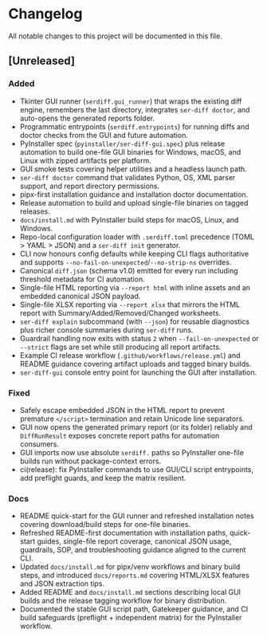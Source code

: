 # Changelog

All notable changes to this project will be documented in this file.

## [Unreleased]

### Added
- Tkinter GUI runner (`serdiff.gui_runner`) that wraps the existing diff engine, remembers the last directory, integrates `ser-diff doctor`, and auto-opens the generated reports folder.
- Programmatic entrypoints (`serdiff.entrypoints`) for running diffs and doctor checks from the GUI and future automation.
- PyInstaller spec (`pyinstaller/ser-diff-gui.spec`) plus release automation to build one-file GUI binaries for Windows, macOS, and Linux with zipped artifacts per platform.
- GUI smoke tests covering helper utilities and a headless launch path.
- `ser-diff doctor` command that validates Python, OS, XML parser support, and report directory permissions.
- pipx-first installation guidance and installation doctor documentation.
- Release automation to build and upload single-file binaries on tagged releases.
- `docs/install.md` with PyInstaller build steps for macOS, Linux, and Windows.
- Repo-local configuration loader with `.serdiff.toml` precedence (TOML > YAML > JSON) and a `ser-diff init` generator.
- CLI now honours config defaults while keeping CLI flags authoritative and supports `--no-fail-on-unexpected`/`--no-strip-ns` overrides.
- Canonical `diff.json` (schema v1.0) emitted for every run including threshold metadata for CI automation.
- Single-file HTML reporting via `--report html` with inline assets and an embedded canonical JSON payload.
- Single-file XLSX reporting via `--report xlsx` that mirrors the HTML report with Summary/Added/Removed/Changed worksheets.
- `ser-diff explain` subcommand (with `--json`) for reusable diagnostics plus richer console summaries during `ser-diff` runs.
- Guardrail handling now exits with status `2` when `--fail-on-unexpected` or `--strict` flags are set while still producing all report artifacts.
- Example CI release workflow (`.github/workflows/release.yml`) and README guidance covering artifact uploads and tagged binary builds.
- `ser-diff-gui` console entry point for launching the GUI after installation.

### Fixed
- Safely escape embedded JSON in the HTML report to prevent premature `</script>` termination and retain Unicode line separators.
- GUI now opens the generated primary report (or its folder) reliably and `DiffRunResult` exposes concrete report paths for automation consumers.
- GUI imports now use absolute `serdiff.` paths so PyInstaller one-file builds run without package-context errors.
- ci(release): fix PyInstaller commands to use GUI/CLI script entrypoints, add preflight guards, and keep the matrix resilient.

### Docs
- README quick-start for the GUI runner and refreshed installation notes covering download/build steps for one-file binaries.
- Refreshed README-first documentation with installation paths, quick-start guides, single-file report coverage, canonical JSON usage, guardrails, SOP, and troubleshooting guidance aligned to the current CLI.
- Updated `docs/install.md` for pipx/venv workflows and binary build steps, and introduced `docs/reports.md` covering HTML/XLSX features and JSON extraction tips.
- Added README and `docs/install.md` sections describing local GUI builds and the release tagging workflow for binary distribution.
- Documented the stable GUI script path, Gatekeeper guidance, and CI build safeguards (preflight + independent matrix) for the PyInstaller workflow.
